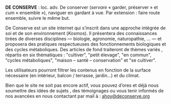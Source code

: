 **DE CONSERVE** : loc. adv. De conserver (_servare_ « garder, préserver » et _cum_ « ensemble »), naviguer en gardant à vue. Par extension : faire route ensemble, suivre le même but.


De Conserve est un site internet qui s’inscrit dans une approche intégrée de soi et de son environnement (_Kosmos_). Il présentera des connaissances tirées de diverses disciplines — biologie, agronomie, naturopathie, ... — et proposera des pratiques respectueuses des fonctionnements biologiques et des cycles métaboliques. Des articles de fond traiteront de thèmes variés , répartis en six thématiques : "cultiver", "petit élevage", "en commun", "cycles métaboliques", "maison – santé – conservation" et "se cultiver".

Les utilisateurs pourront filtrer les contenus en fonction de la surface nécessaire (en intérieur, balcon / terrasse, jardin...) et du climat.


Bien que le site ne soit pas encore actif, vous pouvez d’ores et déjà nous soumettre des idées de sujets , des témoignages ou vous tenir informés de nos avancées en nous contactant par mail à : [ahoy@deconserve.org](mailto:ahoy@deconserve.org)
